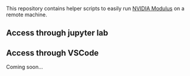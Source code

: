 This repository contains helper scripts to easily run [NVIDIA Modulus](https://docs.nvidia.com/deeplearning/modulus/index.html) on a remote machine.

## Access through jupyter lab

## Access through VSCode
Coming soon...
